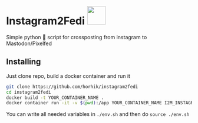 # Instagram2Fedi <span><img width="50px" src="https://upload.wikimedia.org/wikipedia/commons/9/93/Fediverse_logo_proposal.svg"></span>

Simple python 🐍 script for crossposting from instagram to Mastodon/Pixelfed

## Installing

Just clone repo, build a docker container and run it

``` bash
git clone https://github.com/horhik/instagram2fedi
cd instagram2fedi
docker build -t YOUR_CONTAINER_NAME .
docker container run -it -v $(pwd):/app YOUR_CONTAINER_NAME I2M_INSTAGRAM_USER I2M_INSTANCE I2M_TOKEN
```

You can write all needed variables in `./env.sh` and then do `source ./env.sh`


